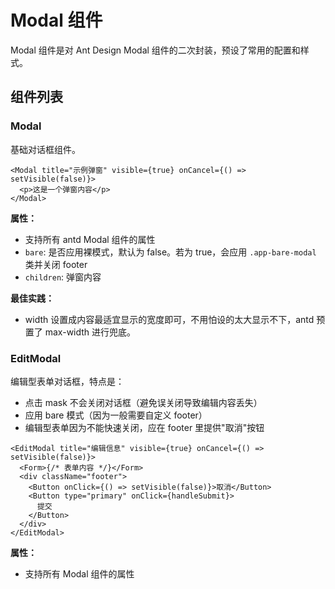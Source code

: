# Modal 组件

Modal 组件是对 Ant Design Modal 组件的二次封装，预设了常用的配置和样式。

## 组件列表

### Modal

基础对话框组件。

```tsx
<Modal title="示例弹窗" visible={true} onCancel={() => setVisible(false)}>
  <p>这是一个弹窗内容</p>
</Modal>
```

**属性：**

- 支持所有 antd Modal 组件的属性
- `bare`: 是否应用裸模式，默认为 false。若为 true，会应用 `.app-bare-modal` 类并关闭 footer
- `children`: 弹窗内容

**最佳实践：**

- width 设置成内容最适宜显示的宽度即可，不用怕设的太大显示不下，antd 预置了 max-width 进行兜底。

### EditModal

编辑型表单对话框，特点是：

- 点击 mask 不会关闭对话框（避免误关闭导致编辑内容丢失）
- 应用 bare 模式（因为一般需要自定义 footer）
- 编辑型表单因为不能快速关闭，应在 footer 里提供"取消"按钮

```tsx
<EditModal title="编辑信息" visible={true} onCancel={() => setVisible(false)}>
  <Form>{/* 表单内容 */}</Form>
  <div className="footer">
    <Button onClick={() => setVisible(false)}>取消</Button>
    <Button type="primary" onClick={handleSubmit}>
      提交
    </Button>
  </div>
</EditModal>
```

**属性：**

- 支持所有 Modal 组件的属性
